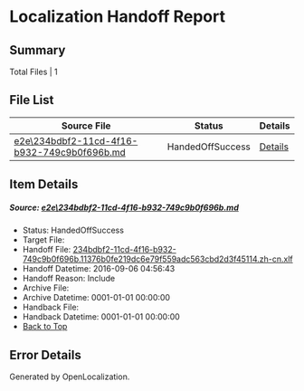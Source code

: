 # <a name='report-top'></a> Localization Handoff Report

## Summary
 Total Files | 1

## File List
 Source File | Status | Details 
 ----------- | ------ | ------- 
 [e2e\234bdbf2-11cd-4f16-b932-749c9b0f696b.md](https://github.com/OpenLocalizationTestOrg/ol-test0/blob/06ef34f70a7017079c5017c1cf0bf56ebaff610f/e2e/234bdbf2-11cd-4f16-b932-749c9b0f696b.md) | HandedOffSuccess | [Details](#c2e374d6a5dd19349c69a4e27a46d6c58d349e042)

## Item Details
##### <a name='c2e374d6a5dd19349c69a4e27a46d6c58d349e042'></a> Source: [e2e\234bdbf2-11cd-4f16-b932-749c9b0f696b.md](https://github.com/OpenLocalizationTestOrg/ol-test0/blob/06ef34f70a7017079c5017c1cf0bf56ebaff610f/e2e/234bdbf2-11cd-4f16-b932-749c9b0f696b.md)
* Status: HandedOffSuccess
* Target File: 
* Handoff File: [234bdbf2-11cd-4f16-b932-749c9b0f696b.11376b0fe219dc6e79f559adc563cbd2d3f45114.zh-cn.xlf](https://github.com/OpenLocalizationTestOrg/ol-test0-handoff/blob/7e367c1efd831039c7c2aaaeeda50a2da71b0a75/ol-handoff/OpenLocalizationTestOrg/ol-test0-zhcn/ci/ht/234bdbf2-11cd-4f16-b932-749c9b0f696b.11376b0fe219dc6e79f559adc563cbd2d3f45114.zh-cn.xlf)
* Handoff Datetime: 2016-09-06 04:56:43
* Handoff Reason: Include
* Archive File: 
* Archive Datetime: 0001-01-01 00:00:00
* Handback File: 
* Handback Datetime: 0001-01-01 00:00:00
* [Back to Top](#report-top)


## Error Details

Generated by OpenLocalization.
